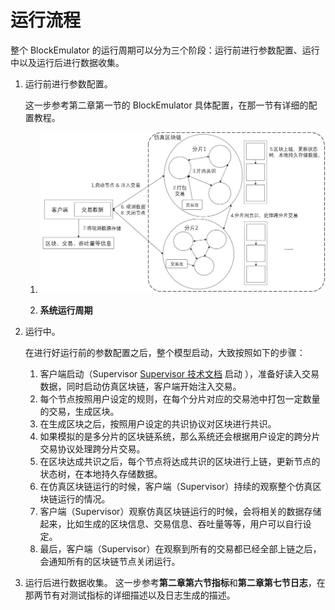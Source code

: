 # 运行流程

整个 BlockEmulator 的运行周期可以分为三个阶段：运行前进行参数配置、运行中以及运行后进行数据收集。

1. 运行前进行参数配置。

   这一步参考第二章第一节的 BlockEmulator 具体配置，在那一节有详细的配置教程。

   1. ![](./fig/flow.PNG)

   2.   **系统运行周期**

2. 运行中。

    在进行好运行前的参数配置之后，整个模型启动，大致按照如下的步骤：

   1. 客户端启动（Supervisor [Supervisor 技术文档](./supervisor.md)  启动 ），准备好读入交易数据，同时启动仿真区块链，客户端开始注入交易。
   2. 每个节点按照用户设定的规则，在每个分片对应的交易池中打包一定数量的交易，生成区块。
   3. 在生成区块之后，按照用户设定的共识协议对区块进行共识。
   4. 如果模拟的是多分片的区块链系统，那么系统还会根据用户设定的跨分片交易协议处理跨分片交易。
   5. 在区块达成共识之后，每个节点将达成共识的区块进行上链，更新节点的状态树，在本地持久存储数据。
   6. 在仿真区块链运行的时候，客户端（Supervisor）持续的观察整个仿真区块链运行的情况。
   7. 客户端（Supervisor）观察仿真区块链运行的时候，会将相关的数据存储起来，比如生成的区块信息、交易信息、吞吐量等等，用户可以自行设定。
   8. 最后，客户端（Supervisor）在观察到所有的交易都已经全部上链之后，会通知所有的区块链节点关闭运行。



1. 运行后进行数据收集。 这一步参考**第二章第六节指标**和**第二章第七节日志**，在那两节有对测试指标的详细描述以及日志生成的描述。

